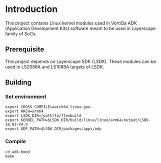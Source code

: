 # Introduction
This project contains Linux kernel modules used in VortiQa ADK (Application Development Kits) software meant to be used in Layerscape family of SoCs.

## Prerequisite
This project depends on Layerscape SDK (LSDK). These modules can be used in LS2088A and LS1088A targets of LSDK.

## Building
### Set environment
```
export CROSS_COMPILE=aarch64-linux-gnu-
export ARCH=arm64
export LSDK_DIR=/path/to/flexbuild
export KERNEL_PATH=$LSDK_DIR/build/linux/linux/arm64/output/LSDK-18.03-V4.9
export ODP_PATH=$LSDK_DIR/packages/apps/odp
```
### Compile
```
cd adk-kmod
make
```

